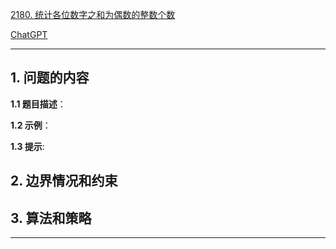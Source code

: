 [2180. 统计各位数字之和为偶数的整数个数](https://leetcode.cn/problems/count-integers-with-even-digit-sum)

[ChatGPT](chat.openai.com)

---

## 1. 问题的内容
**1.1 题目描述**：

**1.2 示例**：

**1.3 提示**:

## 2. 边界情况和约束


## 3. 算法和策略

---

